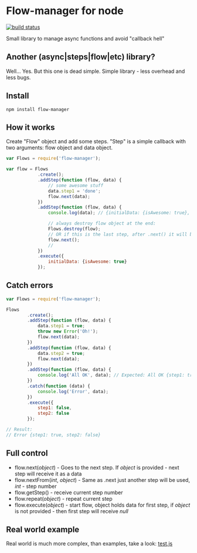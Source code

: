 # Flow-manager for node

<a href="https://travis-ci.org/zygis/flow-manager" target="blank"><img src="https://api.travis-ci.org/zygis/flow-manager.png" alt="build status" /></a>

Small library to manage async functions and avoid "callback hell"

## Another (async|steps|flow|etc) library?

Well... Yes. But this one is dead simple. Simple library - less overhead and less bugs.

## Install

```
npm install flow-manager
```

## How it works

Create "Flow" object and add some steps. "Step" is a simple callback with two arguments: flow object and data object.

```javascript
var Flows = require('flow-manager');

var flow = Flows
            .create();
            .addStep(function (flow, data) {
                // some awesome stuff
                data.step1 = 'done';
                flow.next(data);
            })
            .addStep(function (flow, data) {
                console.log(data); // {initialData: {isAwesome: true}, step1: true}

                // always destroy flow object at the end:
                Flows.destroy(flow);
                // OR if this is the last step, after .next() it will be destroyed automatically
                flow.next();
                //
            })
            .execute({
                initialData: {isAwesome: true}
            });
```

## Catch errors

```javascript
var Flows = require('flow-manager');

Flows
        .create();
        .addStep(function (flow, data) {
            data.step1 = true;
            throw new Error('Oh!');
            flow.next(data);
        })
        .addStep(function (flow, data) {
            data.step2 = true;
            flow.next(data);
        })
        .addStep(function (flow, data) {
            console.log('All OK', data); // Expected: All OK {step1: true, step2: true}
        })
        .catch(function (data) {
            console.log('Error', data);
        })
        .execute({
            step1: false,
            step2: false
        });

// Result:
// Error {step1: true, step2: false}
```

## Full control

* flow.next(<i>object</i>) - Goes to the next step. If <i>object</i> is provided - next step will receive it as a data
* flow.nextFrom(<i>int</i>, <i>object</i>) - Same as .next just another step will be used, <i>int</i> - step number
* flow.getStep() - receive current step number
* flow.repeat(<i>object</i>) - repeat current step
* flow.execute(<i>object</i>) - start flow, object holds data for first step, if <i>object</i> is not provided - then first step will receive <i>null</i>

## Real world example

Real world is much more complex, than examples, take a look: <a href="https://github.com/zygis/flow-manager/blob/master/test.js" target="_blank">test.js</a>
